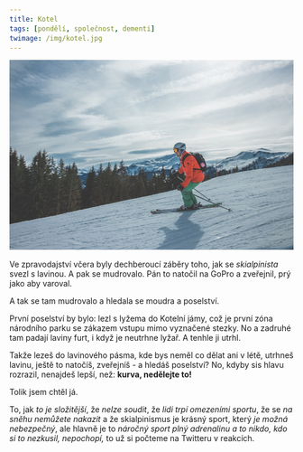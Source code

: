 ```yaml
---
title: Kotel
tags: [pondělí, společnost, dementi]
twimage: /img/kotel.jpg
---
```


![cover](/img/kotel.jpg)

Ve zpravodajství včera byly dechberoucí záběry toho, jak se _skialpinista_ svezl s lavinou. A pak se mudrovalo. Pán to natočil na GoPro a zveřejnil, prý jako aby varoval.

A tak se tam mudrovalo a hledala se moudra a poselství.

První poselství by bylo: lezl s lyžema do Kotelní jámy, což je první zóna národního parku se zákazem vstupu mimo vyznačené stezky. No a zadruhé tam padají laviny furt, i když je neutrhne lyžař. A tenhle ji utrhl.

Takže lezeš do lavinového pásma, kde bys neměl co dělat ani v létě, utrhneš lavinu, ještě to natočíš, zveřejníš - a hledáš poselství? No, kdyby sis hlavu rozrazil, nenajdeš lepší, než: **kurva, nedělejte to!**

Tolik jsem chtěl já. 

To, jak _to je složitější_, že _nelze soudit_, že _lidi trpí omezeními sportu_, že se _na sněhu nemůžete nakazit_ a že skialpinismus je krásný sport, který _je možná nebezpečný_, ale hlavně je to _náročný sport plný adrenalinu a to nikdo, kdo si to nezkusil, nepochopí,_ to už si počteme na Twitteru v reakcích.